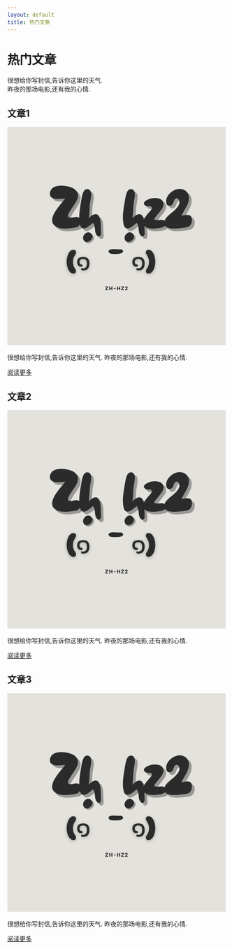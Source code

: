 ```yaml
---
layout: default
title: 热门文章
---
```


# 热门文章

很想给你写封信,告诉你这里的天气.  
昨夜的那场电影,还有我的心情.

## 文章1

![标题1](../assets/img/Hz_img/Hz_Logo/Zh-hz2_AlphabetLogo_1.1.png)

很想给你写封信,告诉你这里的天气. 昨夜的那场电影,还有我的心情.

[阅读更多](post1.md)

## 文章2

![标题](../assets/img/Hz_img/Hz_Logo/Zh-hz2_AlphabetLogo_1.1.png)

很想给你写封信,告诉你这里的天气. 昨夜的那场电影,还有我的心情.

[阅读更多](post2.md)

## 文章3

![标题](../assets/img/Hz_img/Hz_Logo/Zh-hz2_AlphabetLogo_1.1.png)

很想给你写封信,告诉你这里的天气. 昨夜的那场电影,还有我的心情.

[阅读更多](post3.md)

